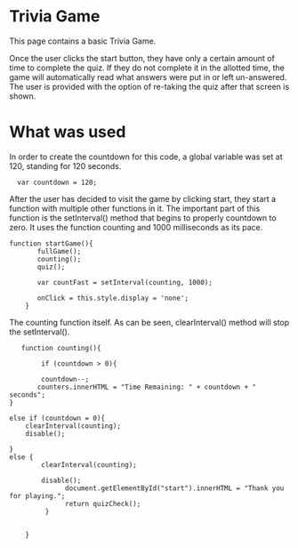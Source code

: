 # Trivia Game
This page contains a basic Trivia Game.

Once the user clicks the start button, they have only a certain amount of time to complete the quiz. If they do not complete it in the allotted time, the game will automatically read what answers were put in or left un-answered. The user is provided with the option of re-taking the quiz after that screen is shown.


# What was used

In order to create the countdown for this code, a global variable was set at 120, standing for 120 seconds. 

```
  var countdown = 120;

```

After the user has decided to visit the game by clicking start, they start a function with multiple other functions in it. The important part of this function is the setInterval() method that begins to properly countdown to zero. It uses the function counting and 1000 milliseconds as its pace. 

```
function startGame(){
       fullGame();
       counting();
       quiz();
       
       var countFast = setInterval(counting, 1000);

       onClick = this.style.display = 'none';
    }
```
The counting function itself. As can be seen, clearInterval() method will stop the setInterval().

```
   function counting(){
   
        if (countdown > 0){

        countdown--;
       counters.innerHTML = "Time Remaining: " + countdown + " seconds";
}

else if (countdown = 0){
    clearInterval(counting);
    disable();

}
else {
        clearInterval(counting);
    
        disable();
              document.getElementById("start").innerHTML = "Thank you for playing.";
              return quizCheck();
         }
         
        
    }
```
